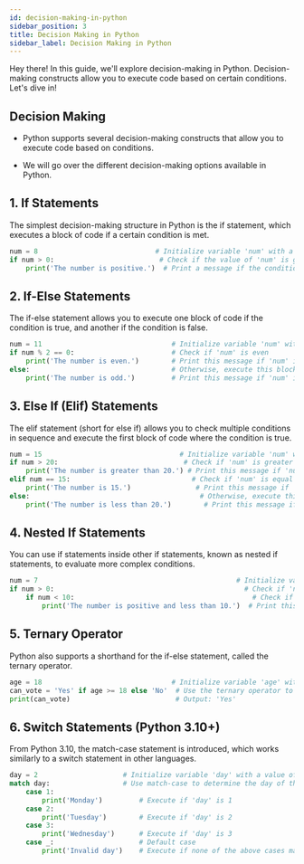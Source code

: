 ```yaml
---  
id: decision-making-in-python  
sidebar_position: 3  
title: Decision Making in Python  
sidebar_label: Decision Making in Python
---
```


Hey there! In this guide, we'll explore decision-making in Python. Decision-making constructs allow you to execute code based on certain conditions. Let's dive in!

## Decision Making

* Python supports several decision-making constructs that allow you to execute code based on conditions.

* We will go over the different decision-making options available in Python.
## 1. If Statements


The simplest decision-making structure in Python is the if statement, which executes a block of code if a certain condition is met.  
```python  
num = 8                             # Initialize variable 'num' with a value of 8  
if num > 0:                          # Check if the value of 'num' is greater than 0  
    print('The number is positive.')  # Print a message if the condition is true  
```
## 2. If-Else Statements


The if-else statement allows you to execute one block of code if the condition is true, and another if the condition is false.  
```python  
num = 11                                # Initialize variable 'num' with a value of 11  
if num % 2 == 0:                        # Check if 'num' is even  
    print('The number is even.')        # Print this message if 'num' is even  
else:                                   # Otherwise, execute this block  
    print('The number is odd.')         # Print this message if 'num' is odd  
```
## 3. Else If (Elif) Statements


The elif statement (short for else if) allows you to check multiple conditions in sequence and execute the first block of code where the condition is true.  
```python  
num = 15                                  # Initialize variable 'num' with a value of 15  
if num > 20:                               # Check if 'num' is greater than 20  
    print('The number is greater than 20.') # Print this message if 'num' is greater than 20  
elif num == 15:                              # Check if 'num' is equal to 15  
    print('The number is 15.')                # Print this message if 'num' is equal to 15  
else:                                          # Otherwise, execute this block  
    print('The number is less than 20.')        # Print this message if 'num' is less than 20  
```
## 4. Nested If Statements


You can use if statements inside other if statements, known as nested if statements, to evaluate more complex conditions.  
```python  
num = 7                                                 # Initialize variable 'num' with a value of 7  
if num > 0:                                               # Check if 'num' is positive  
    if num < 10:                                            # Check if 'num' is less than 10  
        print('The number is positive and less than 10.')  # Print this message if both conditions are true  
```
## 5. Ternary Operator


Python also supports a shorthand for the if-else statement, called the ternary operator.  
```python  
age = 18                                # Initialize variable 'age' with a value of 18  
can_vote = 'Yes' if age >= 18 else 'No'  # Use the ternary operator to check if 'age' is 18 or older  
print(can_vote)                          # Output: 'Yes'  
```
## 6. Switch Statements (Python 3.10+)


From Python 3.10, the match-case statement is introduced, which works similarly to a switch statement in other languages.  
```python  
day = 2                     # Initialize variable 'day' with a value of 2  
match day:                  # Use match-case to determine the day of the week  
    case 1:  
        print('Monday')         # Execute if 'day' is 1  
    case 2:  
        print('Tuesday')        # Execute if 'day' is 2  
    case 3:  
        print('Wednesday')      # Execute if 'day' is 3  
    case _:                     # Default case  
        print('Invalid day')    # Execute if none of the above cases match  
```